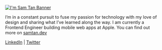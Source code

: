 [![I'm Sam Tan Banner](https://user-images.githubusercontent.com/8575315/110415395-67fbd700-8057-11eb-9033-cb8919ff1cf8.jpg)](https://www.samtan.dev)


I’m in a constant pursuit to fuse my passion for technology with my love of design and sharing what I’ve learned along the way. I am currently a Frontend Engineer building mobile web apps at Apple. You can find out more on [samtan.dev](https://www.samtan.dev)


[LinkedIn](https://www.linkedin.com/in/sam-tancharoensuksavai/) | [Twitter](https://twitter.com/samtan_) 